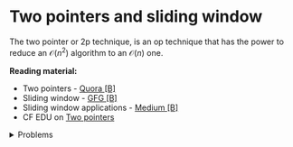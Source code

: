 # Two pointers and sliding window
The two pointer or 2p technique, is an op technique that has the power to reduce an $\mathcal{O}(n^2)$ algorithm to an $\mathcal{O}(n)$ one.

**Reading material:**
* Two pointers - [Quora [B]](https://www.quora.com/q/techparoksha/The-Two-Pointer-Algorithm)
* Sliding window - [GFG [B]](https://www.geeksforgeeks.org/window-sliding-technique/)
* Sliding window applications - [Medium [B]](https://medium.com/techie-delight/top-problems-on-sliding-window-technique-8e63f1e2b1fa)
* CF EDU on [Two pointers](https://codeforces.com/edu/course/2/lesson/9)

<details>
<summary>Problems</summary>
<ul>
    <li><a href="https://codeforces.com/problemset/problem/381/A">CF 381 A Sereja and Dima</a></li>
    <li><a href="https://codeforces.com/problemset/problem/6/C">CF 6 C Alice, Bob and Chocolate</a></li>
    <li><a href="https://codeforces.com/problemset/problem/1343/C">CF 1343 C Alternating Subsequence</a></li>
    <li><a href="https://codeforces.com/problemset/problem/1462/A">CF 1462 A Favorite Sequence</a></li>
    <li><a href="https://codeforces.com/problemset/problem/676/C">CF 676 C Vasya and String</a></li>
    <li><a href="https://codeforces.com/contest/1354/problem/B">CF 1354 B Ternary String</a></li>
    <li><a href="https://codeforces.com/problemset/problem/279/B">CF 279 B Books</a></li>
    <li><a href="https://codeforces.com/problemset/problem/1199/C">CF 1199 C MP3</a></li>
    <li><a href="https://codeforces.com/contest/296/problem/C">CF 296 C</a></li>
    <li><a href="https://codeforces.com/contest/1006/problem/C">CF 1006 C</a></li>
</ul>
</details>
